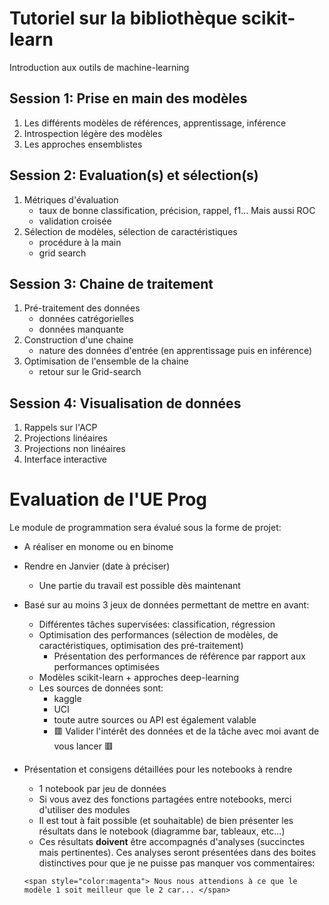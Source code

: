 # Tutoriel sur la bibliothèque scikit-learn

Introduction aux outils de machine-learning

## Session 1: Prise en main des modèles 

1. Les différents modèles de références, apprentissage, inférence
2. Introspection légère des modèles
3. Les approches ensemblistes
 
## Session 2: Evaluation(s) et sélection(s)

1. Métriques d'évaluation
    * taux de bonne classification, précision, rappel, f1... Mais aussi ROC
    * validation croisée
2. Sélection de modèles, sélection de caractéristiques
    * procédure à la main
    * grid search

## Session 3: Chaine de traitement

1. Pré-traitement des données
    * données catrégorielles
    * données manquante
2. Construction d'une chaine
    * nature des données d'entrée (en apprentissage puis en inférence)
3. Optimisation de l'ensemble de la chaine
    * retour sur le Grid-search

## Session 4: Visualisation de données

1. Rappels sur l'ACP
2. Projections linéaires
3. Projections non linéaires
4. Interface interactive

# Evaluation de l'UE Prog

Le module de programmation sera évalué sous la forme de projet:
* A réaliser en monome ou en binome
* Rendre en Janvier (date à préciser)
    * Une partie du travail est possible dès maintenant
* Basé sur au moins 3 jeux de données permettant de mettre en avant:
    * Différentes tâches supervisées: classification, régression
    * Optimisation des performances (sélection de modèles, de caractéristiques, optimisation des pré-traitement)
        * Présentation des performances de référence par rapport aux performances optimisées
    * Modèles scikit-learn + approches deep-learning
    * Les sources de données sont:
        * kaggle
        * UCI
        * toute autre sources ou API est également valable
        * 🟥 Valider l'intérêt des données et de la tâche avec moi avant de vous lancer 🟥

* Présentation et consigens détaillées pour les notebooks à rendre
    * 1 notebook par jeu de données
    * Si vous avez des fonctions partagées entre notebooks, merci d'utiliser des modules
    * Il est tout à fait possible (et souhaitable) de bien présenter les résultats dans le notebook (diagramme bar, tableaux, etc...)
    * Ces résultats **doivent** être accompagnés d'analyses (succinctes mais pertinentes). Ces analyses seront présentées dans des boites distinctives pour que je ne puisse pas manquer vos commentaires:
    
    ```
    <span style="color:magenta"> Nous nous attendions à ce que le modèle 1 soit meilleur que le 2 car... </span>
    ```

